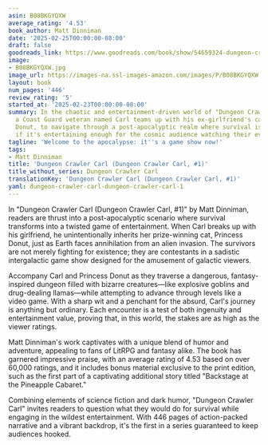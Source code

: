```yaml
---
asin: B08BKGYQXW
average_rating: '4.53'
book_author: Matt Dinniman
date: '2025-02-25T00:00:00-08:00'
draft: false
goodreads_link: https://www.goodreads.com/book/show/54659324-dungeon-crawler-carl
image:
- B08BKGYQXW.jpg
image_url: https://images-na.ssl-images-amazon.com/images/P/B08BKGYQXW.01._SCLZZZZZZZ.jpg
layout: book
num_pages: '446'
review_rating: '5'
started_at: '2025-02-23T00:00:00-08:00'
summary: In the chaotic and entertainment-driven world of "Dungeon Crawler Carl,"
  a Coast Guard veteran named Carl teams up with his ex-girlfriend's cat, Princess
  Donut, to navigate through a post-apocalyptic realm where survival is only an option
  if it's entertaining enough for the cosmic audience watching their every move.
tagline: 'Welcome to the apocalypse: it''s a game show now!'
tags:
- Matt Dinniman
title: 'Dungeon Crawler Carl (Dungeon Crawler Carl, #1)'
title_without_series: Dungeon Crawler Carl
translationKey: 'Dungeon Crawler Carl (Dungeon Crawler Carl, #1)'
yaml: dungeon-crawler-carl-dungeon-crawler-carl-1
---
```


In "Dungeon Crawler Carl (Dungeon Crawler Carl, #1)" by Matt Dinniman, readers are thrust into a post-apocalyptic scenario where survival transforms into a twisted game of entertainment. When Carl breaks up with his girlfriend, he unintentionally inherits her prize-winning cat, Princess Donut, just as Earth faces annihilation from an alien invasion. The survivors are not merely fighting for existence; they are contestants in a sadistic intergalactic game show designed for the amusement of galactic viewers.

Accompany Carl and Princess Donut as they traverse a dangerous, fantasy-inspired dungeon filled with bizarre creatures—like explosive goblins and drug-dealing llamas—while attempting to advance through levels like a video game. With a sharp wit and a penchant for the absurd, Carl's journey is anything but ordinary. Each encounter is a test of both ingenuity and entertainment value, proving that, in this world, the stakes are as high as the viewer ratings.

Matt Dinniman's work captivates with a unique blend of humor and adventure, appealing to fans of LitRPG and fantasy alike. The book has garnered impressive praise, with an average rating of 4.53 based on over 60,000 ratings, and it includes bonus material exclusive to the print edition, such as the first part of a captivating additional story titled "Backstage at the Pineapple Cabaret."

Combining elements of science fiction and dark humor, "Dungeon Crawler Carl" invites readers to question what they would do for survival while engaging in the wildest entertainment. With 446 pages of action-packed narrative and a vibrant backdrop, it's the first in a series guaranteed to keep audiences hooked.